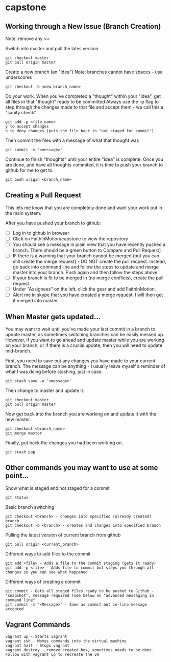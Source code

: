 # capstone

## Working through a New Issue (Branch Creation)
Note: remove any <>

Switch into master and pull the lates version

    git checkout master
    git pull origin master

Create a new branch (an "idea")
Note: branches cannot have spaces - use underscores

    git checkout -b <new_branch_name>

Do your work. When you've completed a "thought" within your "idea", get all files in that "thought" ready to be committed
Always use the -p flag to step through the changes made to that file and accept them - we call this a "sanity check"

    git add -p <file_name>
    y to accept changes
    n to deny changes (puts the file back in "not staged for commit")

Then commit the files with a message of what that thought was

    git commit -m '<message>'

Continue to finish "thoughts" until your entire "idea" is complete. Once you are done, and have all thoughts commited, it is time to push your branch to github for me to get to.

    git push origin <branch_name>

## Creating a Pull Request
This lets me know that you are completely done and want your work put in the main system.

After you have pushed your branch to github:
 - [ ] Log in to github in browser
 - [ ] Click on FaithInMotion/capstone to view the repository
 - [ ] You should see a message in plain view that you have recently pushed a branch. There should be a green button to Compare and Pull Request]
 - [ ] IF there is a warning that your branch cannot be merged (but you can still create the merge request) - DO NOT create the pull request. Instead, go back into command line and 
 follow the steps to update and merge master into your branch. Push again and then follow the steps above.
 - [ ] If your branch is fit to be merged in (no merge conflicts), create the pull request
 - [ ] Under "Assignees" on the left, click the gear and add FaithInMotion.
 - [ ] Alert me in skype that you have created a merge request. I will then get it merged into master

## When Master gets updated...
You may want to wait until you've made your last commit in a branch to update master, as sometimes switching branches can be easily messed up. 
However, if you want to go ahead and update master while you are working on your branch, or if there is a crucial update, then you will need to update mid-branch.

First, you need to save out any changes you have made to your current branch. The message can be anything - I usually leave myself a reminder of what I was doing before stashing, just in case.

    git stash save -u '<message>'

Then change to master and update it.

    git checkout master
    git pull origin master

Now get back into the branch you are working on and update it with the new master.

    git checkout <branch_name>
    git merge master

Finally, put back the changes you had been working on.

    git stash pop

## Other commands you may want to use at some point...
Show what is staged and not staged for a commit

    git status

Basic branch switching

    git checkout <branch> - changes into specified (already created) branch
    git checkout -b <branch> - creates and changes into specified branch

Pulling the latest version of current branch from github

    git pull origin <current_branch>

Different ways to add files to the commit

    git add <file> - Adds a file to the commit staging (gets it ready)
    git add -p <file> - Adds file to commit but steps you through all changes so you can see what happened

Different ways of creating a commit

    git commit - Gets all staged files ready to be pushed to Github - "snapshot", message required (see below on "advanced messaging in command line"
    git commit -m '<Message>' - Same as commit but in-line message accepted

## Vagrant Commands
    vagrant up - Starts vagrant
    vagrant ssh - Moves commands into the virtual machine
    vagrant halt - Stops vagrant
    vagrant destroy - remove created box, sometimes needs to be done. Follow with vagrant up to recreate the vm